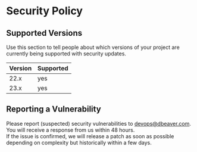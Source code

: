# Security Policy

## Supported Versions

Use this section to tell people about which versions of your project are
currently being supported with security updates.

| Version | Supported |
| ------- | --------- |
| 22.x    | yes       |
| 23.x    | yes       |

## Reporting a Vulnerability

Please report (suspected) security vulnerabilities to devops@dbeaver.com.  
You will receive a response from us within 48 hours.  
If the issue is confirmed, we will release a patch as soon as possible depending on complexity but historically within a few days.
